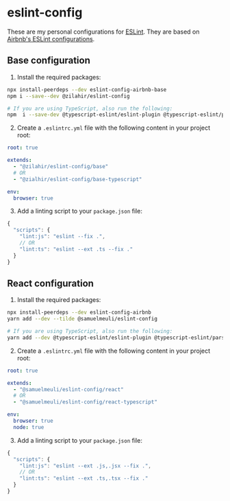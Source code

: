 # eslint-config

These are my personal configurations for [ESLint](https://github.com/eslint/eslint). They are based on [Airbnb's ESLint configurations](https://github.com/airbnb/javascript).

## Base configuration

1. Install the required packages:

```sh
npx install-peerdeps --dev eslint-config-airbnb-base
npm i --save--dev @zilahir/eslint-config

# If you are using TypeScript, also run the following:
npm  i --save-dev @typescript-eslint/eslint-plugin @typescript-eslint/parser
```

2. Create a `.eslintrc.yml` file with the following content in your project root:

```yml
root: true

extends:
  - "@zilahir/eslint-config/base"
  # OR
  - "@zialhir/eslint-config/base-typescript"

env:
  browser: true
```

3. Add a linting script to your `package.json` file:

```js
{
  "scripts": {
    "lint:js": "eslint --fix .",
    // OR
    "lint:ts": "eslint --ext .ts --fix ."
  }
}
```

## React configuration

1. Install the required packages:

```sh
npx install-peerdeps --dev eslint-config-airbnb
yarn add --dev --tilde @samuelmeuli/eslint-config

# If you are using TypeScript, also run the following:
yarn add --dev @typescript-eslint/eslint-plugin @typescript-eslint/parser
```

2. Create a `.eslintrc.yml` file with the following content in your project root:

```yml
root: true

extends:
  - "@samuelmeuli/eslint-config/react"
  # OR
  - "@samuelmeuli/eslint-config/react-typescript"

env:
  browser: true
  node: true
```

3. Add a linting script to your `package.json` file:

```js
{
  "scripts": {
    "lint:js": "eslint --ext .js,.jsx --fix .",
    // OR
    "lint:ts": "eslint --ext .ts,.tsx --fix ."
  }
}
```
